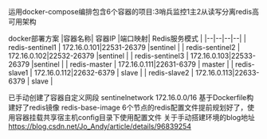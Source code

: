 运用docker-compose编排包含6个容器的项目:3哨兵监控1主2从读写分离redis高可用架构

docker部署方案
|容器名称| 容器IP |端口映射| Redis服务模式 |
|--|--|--|--|
|  redis-sentinel1 |  172.16.0.101|22531-26379  |sentinel  |
|  redis-sentinel2 |  172.16.0.102|22532-26379  |sentinel  |
|  redis-sentinel3 |  172.16.0.103|22533-26379  |sentinel  |
|  redis-master    |  172.16.0.111|22631-6379     | master  |
|  redis-slave1     |  172.16.0.112|22632-6379    | slave     |
|  redis-slave2     |  172.16.0.113|22633-6379    | slave     |

已手动创建了容器自定义网段 sentinelnetwork 172.16.0.0/16
基于Dockerfile构建好了redis镜像 redis-base-image
6个节点的redis配置文件提前规划好了，使用容器挂载共享宿主机config目录下使用配置文件
关于手动搭建环境的blog地址 https://blog.csdn.net/Jo_Andy/article/details/96839254
